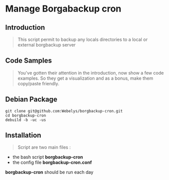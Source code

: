 # Manage Borgabackup cron

## Introduction

> This script permit to backup any locals directories to a local or external borgbackup server

## Code Samples

> You've gotten their attention in the introduction, now show a few code examples. So they get a visualization and as a bonus, make them copy/paste friendly.

## Debian Package

```
git clone git@github.com:Webelys/borgbackup-cron.git
cd borgbackup-cron
debuild -b -uc -us
```

## Installation

> Script are two main files :
* the bash script **borgbackup-cron**
* the config file **borgbackup-cron.conf**

**borgbackup-cron** should be run each day 
